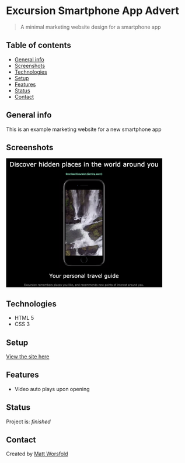 # Excursion Smartphone App Advert
> A minimal marketing website design for a smartphone app

## Table of contents
* [General info](#general-info)
* [Screenshots](#screenshots)
* [Technologies](#technologies)
* [Setup](#setup)
* [Features](#features)
* [Status](#status)
* [Contact](#contact)

## General info
This is an example marketing website for a new smartphone app

## Screenshots
![Example screenshot](resources/app-screenshot.png)

## Technologies
* HTML 5
* CSS 3

## Setup 
<a href="https://mworsfold15.github.io/excursion/" target="_blank">View the site here</a>

## Features
* Video auto plays upon opening

## Status
Project is: _finished_

## Contact
Created by [Matt Worsfold](https://www.linkedin.com/in/matt-worsfold-042698151/)